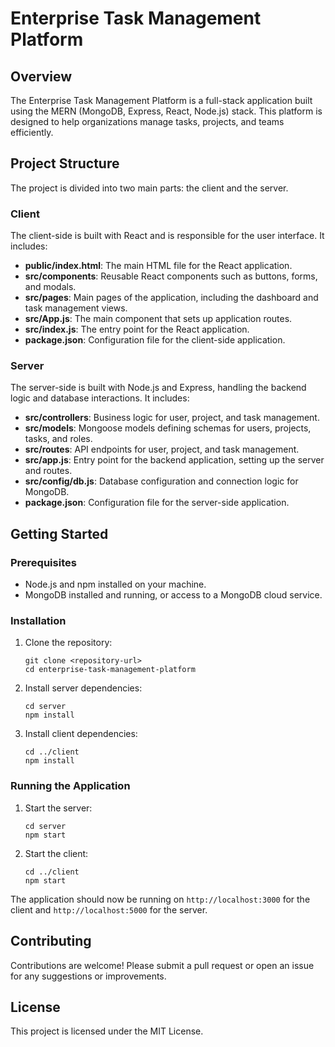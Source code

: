 # Enterprise Task Management Platform

## Overview
The Enterprise Task Management Platform is a full-stack application built using the MERN (MongoDB, Express, React, Node.js) stack. This platform is designed to help organizations manage tasks, projects, and teams efficiently.

## Project Structure
The project is divided into two main parts: the client and the server.

### Client
The client-side is built with React and is responsible for the user interface. It includes:
- **public/index.html**: The main HTML file for the React application.
- **src/components**: Reusable React components such as buttons, forms, and modals.
- **src/pages**: Main pages of the application, including the dashboard and task management views.
- **src/App.js**: The main component that sets up application routes.
- **src/index.js**: The entry point for the React application.
- **package.json**: Configuration file for the client-side application.

### Server
The server-side is built with Node.js and Express, handling the backend logic and database interactions. It includes:
- **src/controllers**: Business logic for user, project, and task management.
- **src/models**: Mongoose models defining schemas for users, projects, tasks, and roles.
- **src/routes**: API endpoints for user, project, and task management.
- **src/app.js**: Entry point for the backend application, setting up the server and routes.
- **src/config/db.js**: Database configuration and connection logic for MongoDB.
- **package.json**: Configuration file for the server-side application.

## Getting Started

### Prerequisites
- Node.js and npm installed on your machine.
- MongoDB installed and running, or access to a MongoDB cloud service.

### Installation
1. Clone the repository:
   ```
   git clone <repository-url>
   cd enterprise-task-management-platform
   ```

2. Install server dependencies:
   ```
   cd server
   npm install
   ```

3. Install client dependencies:
   ```
   cd ../client
   npm install
   ```

### Running the Application
1. Start the server:
   ```
   cd server
   npm start
   ```

2. Start the client:
   ```
   cd ../client
   npm start
   ```

The application should now be running on `http://localhost:3000` for the client and `http://localhost:5000` for the server.

## Contributing
Contributions are welcome! Please submit a pull request or open an issue for any suggestions or improvements.

## License
This project is licensed under the MIT License.
